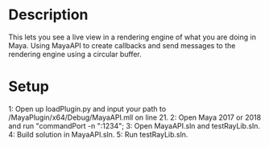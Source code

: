 Description
===============
This lets you see a live view in a rendering engine of what you are doing in Maya.
Using MayaAPI to create callbacks and send messages to the rendering engine using a circular buffer.

Setup
===============
1: Open up loadPlugin.py and input your path to /MayaPlugin/x64/Debug/MayaAPI.mll on line 21.
2: Open Maya 2017 or 2018 and run "commandPort -n ":1234";
3: Open MayaAPI.sln and testRayLib.sln.
4: Build solution in MayaAPI.sln.
5: Run testRayLib.sln.
